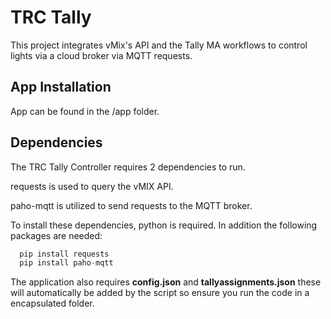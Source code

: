 
# TRC Tally

This project integrates vMix's API and the Tally MA workflows to control lights via a cloud broker via MQTT requests.

## App Installation
App can be found in the /app folder.

## Dependencies

The TRC Tally Controller requires 2 dependencies to run.

requests is used to query the vMIX API.

paho-mqtt is utilized to send requests to the MQTT broker.

To install these dependencies, python is required. In addition the following packages are needed:

```py
  pip install requests
  pip install paho-mqtt
```

The application also requires **config.json** and **tallyassignments.json** these will automatically be added by the script so ensure you run the code in a encapsulated folder.
